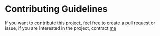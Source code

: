 # Contributing Guidelines

If you want to contribute this project, feel free to create a pull request or issue, if you are interested in the project, contract [me](mailto:zhangjiahengpoping@gmail.com)

